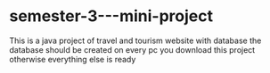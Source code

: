 # semester-3---mini-project
This is a java project of travel and tourism website with database
the database should be created on every pc you download this project otherwise everything else is ready
